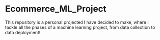 # Ecommerce_ML_Project
This repository is a personal projected I have decided to make, where I tackle all the phases of a machine learning project, from data collection to data deployment!

